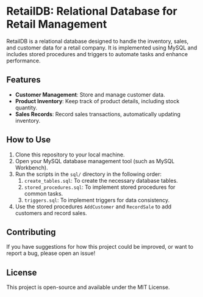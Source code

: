 # RetailDB: Relational Database for Retail Management

RetailDB is a relational database designed to handle the inventory, sales, and customer data for a retail company. It is implemented using MySQL and includes stored procedures and triggers to automate tasks and enhance performance.

## Features

- **Customer Management**: Store and manage customer data.
- **Product Inventory**: Keep track of product details, including stock quantity.
- **Sales Records**: Record sales transactions, automatically updating inventory.

## How to Use

1. Clone this repository to your local machine.
2. Open your MySQL database management tool (such as MySQL Workbench).
3. Run the scripts in the `sql/` directory in the following order:
   1. `create_tables.sql`: To create the necessary database tables.
   2. `stored_procedures.sql`: To implement stored procedures for common tasks.
   3. `triggers.sql`: To implement triggers for data consistency.
4. Use the stored procedures `AddCustomer` and `RecordSale` to add customers and record sales.

## Contributing

If you have suggestions for how this project could be improved, or want to report a bug, please open an issue!

## License

This project is open-source and available under the MIT License.
